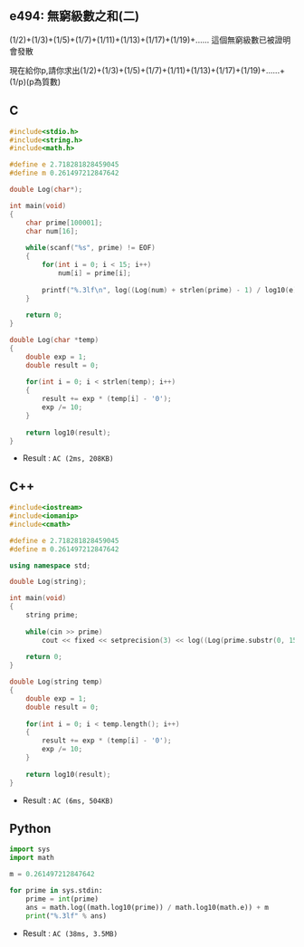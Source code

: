 ## e494: 無窮級數之和(二)

(1/2)+(1/3)+(1/5)+(1/7)+(1/11)+(1/13)+(1/17)+(1/19)+...... 這個無窮級數已被證明會發散

現在給你p,請你求出(1/2)+(1/3)+(1/5)+(1/7)+(1/11)+(1/13)+(1/17)+(1/19)+......+(1/p)(p為質數)

## C
```C
#include<stdio.h>
#include<string.h>
#include<math.h>

#define e 2.718281828459045
#define m 0.261497212847642

double Log(char*);

int main(void)
{
	char prime[100001];
	char num[16];
	
	while(scanf("%s", prime) != EOF)
	{
		for(int i = 0; i < 15; i++)
			num[i] = prime[i];
		
		printf("%.3lf\n", log((Log(num) + strlen(prime) - 1) / log10(e)) + m);
	}
	
	return 0;	
}

double Log(char *temp)
{
	double exp = 1;
	double result = 0;
	
	for(int i = 0; i < strlen(temp); i++)
	{
		result += exp * (temp[i] - '0');
		exp /= 10;
	}
	
	return log10(result);
}
```
 * Result : `AC (2ms, 208KB)`

## C++
```C++
#include<iostream>
#include<iomanip>
#include<cmath>

#define e 2.718281828459045
#define m 0.261497212847642

using namespace std;

double Log(string);

int main(void)
{
	string prime;
	
	while(cin >> prime)
		cout << fixed << setprecision(3) << log((Log(prime.substr(0, 15)) + prime.length() - 1) / log10(e)) + m << endl;
	
	return 0;
}

double Log(string temp)
{
	double exp = 1;
	double result = 0;
	
	for(int i = 0; i < temp.length(); i++)
	{
		result += exp * (temp[i] - '0');
		exp /= 10;
	}
	
	return log10(result);
}
```
 * Result : `AC (6ms, 504KB)`

## Python
```python
import sys
import math

m = 0.261497212847642

for prime in sys.stdin:
    prime = int(prime)
    ans = math.log((math.log10(prime)) / math.log10(math.e)) + m
    print("%.3lf" % ans)
```
 * Result : `AC (38ms, 3.5MB)`
